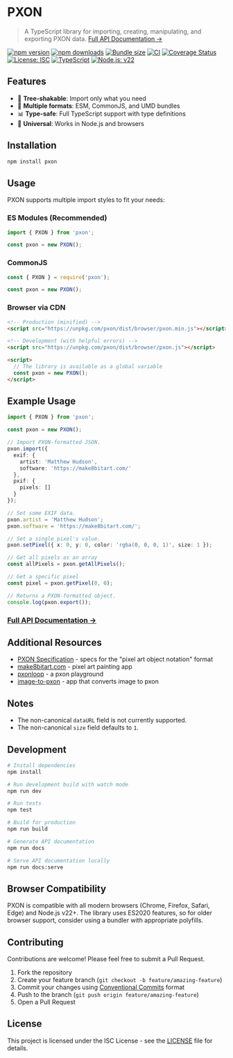 # PXON

> A TypeScript library for importing, creating, manipulating, and exporting PXON data.
> [Full API Documentation &rarr;](https://matthewhudson.github.io/pxon/)

[![npm version](https://badge.fury.io/js/pxon.svg)](https://badge.fury.io/js/pxon)
[![npm downloads](https://img.shields.io/npm/dm/pxon.svg)](https://www.npmjs.com/package/pxon)
[![Bundle size](https://img.shields.io/bundlephobia/minzip/pxon)](https://bundlephobia.com/package/pxon)
[![CI](https://github.com/matthewhudson/pxon/actions/workflows/main.yml/badge.svg)](https://github.com/matthewhudson/pxon/actions/workflows/main.yml)
[![Coverage Status](https://codecov.io/github/matthewhudson/pxon/branch/main/graph/badge.svg?token=aOmuqvyy4J)](https://codecov.io/github/matthewhudson/pxon)
[![License: ISC](https://img.shields.io/badge/License-ISC-blue.svg)](https://opensource.org/licenses/ISC)
[![TypeScript](https://img.shields.io/badge/TypeScript-Ready-blue.svg)](https://www.typescriptlang.org/)
[![Node.js: v22](https://img.shields.io/badge/node-v22-green.svg)](https://nodejs.org/en/)

## Features

- 🌲 **Tree-shakable**: Import only what you need
- 🔄 **Multiple formats**: ESM, CommonJS, and UMD bundles
- 📊 **Type-safe**: Full TypeScript support with type definitions
- 📱 **Universal**: Works in Node.js and browsers

## Installation

```sh
npm install pxon
```

## Usage

PXON supports multiple import styles to fit your needs:

### ES Modules (Recommended)

```ts
import { PXON } from 'pxon';

const pxon = new PXON();
```

### CommonJS

```js
const { PXON } = require('pxon');

const pxon = new PXON();
```

### Browser via CDN

```html
<!-- Production (minified) -->
<script src="https://unpkg.com/pxon/dist/browser/pxon.min.js"></script>

<!-- Development (with helpful errors) -->
<script src="https://unpkg.com/pxon/dist/browser/pxon.js"></script>

<script>
  // The library is available as a global variable
  const pxon = new PXON();
</script>
```

## Example Usage

```ts
import { PXON } from 'pxon';

const pxon = new PXON();

// Import PXON-formatted JSON.
pxon.import({ 
  exif: {
    artist: 'Matthew Hudson',
    software: 'https://make8bitart.com/'
  },
  pxif: {
    pixels: []
  }
});

// Set some EXIF data.
pxon.artist = 'Matthew Hudson';
pxon.software = 'https://make8bitart.com/';

// Set a single pixel's value.
pxon.setPixel({ x: 0, y: 0, color: 'rgba(0, 0, 0, 1)', size: 1 });

// Get all pixels as an array
const allPixels = pxon.getAllPixels();

// Get a specific pixel
const pixel = pxon.getPixel(0, 0);

// Returns a PXON-formatted object.
console.log(pxon.export());
```

### [Full API Documentation &rarr;](https://matthewhudson.github.io/pxon/)

## Additional Resources

- [PXON Specification](http://jennmoney.biz/pxon/) - specs for the "pixel art object notation" format
- [make8bitart.com](https://make8bitart.com/) - pixel art painting app
- [pxonloop](http://pxonloop.glitch.me/) - a pxon playground
- [image-to-pxon](http://image-to-pxon.glitch.me/) - app that converts image to pxon

## Notes

- The non-canonical `dataURL` field is not currently supported.
- The non-canonical `size` field defaults to `1`.

## Development

```sh
# Install dependencies
npm install

# Run development build with watch mode
npm run dev

# Run tests
npm test

# Build for production
npm run build

# Generate API documentation
npm run docs

# Serve API documentation locally
npm run docs:serve
```

## Browser Compatibility

PXON is compatible with all modern browsers (Chrome, Firefox, Safari, Edge) and Node.js v22+. The library uses ES2020 features, so for older browser support, consider using a bundler with appropriate polyfills.

## Contributing

Contributions are welcome! Please feel free to submit a Pull Request.

1. Fork the repository
2. Create your feature branch (`git checkout -b feature/amazing-feature`)
3. Commit your changes using [Conventional Commits](https://www.conventionalcommits.org/) format
4. Push to the branch (`git push origin feature/amazing-feature`)
5. Open a Pull Request

## License

This project is licensed under the ISC License - see the [LICENSE](LICENSE) file for details.
